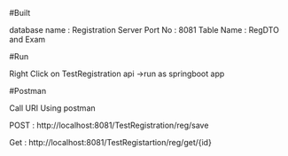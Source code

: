 #Built

database name : Registration
Server Port No : 8081
Table Name : RegDTO and Exam

#Run

Right Click on TestRegistration api ->run as springboot app

#Postman

Call URI Using postman

POST : http://localhost:8081/TestRegistration/reg/save

Get  : http://localhost:8081/TestRegistartion/reg/get/{id}
